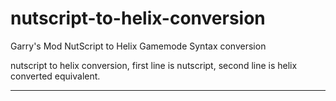 # nutscript-to-helix-conversion
Garry's Mod NutScript to Helix Gamemode Syntax conversion

nutscript to helix conversion, first line is nutscript, second line is helix converted equivalent.
***************************************************************************************************************************************************
